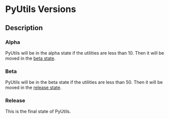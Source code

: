 # PyUtils Versions
## Description
### Alpha
PyUtils will be in the alpha state if the utilities are less than 10. Then it will be moved in the [beta state](https://github.com/mgismissing/pyutils/blob/main/VERSIONS.md#beta).
### Beta
PyUtils will be in the beta state if the utilities are less than 50. Then it will be moved in the [release state](https://github.com/mgismissing/pyutils/blob/main/VERSIONS.md#release).
### Release
This is the final state of PyUtils.